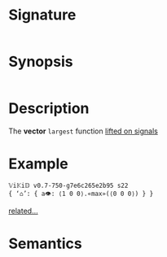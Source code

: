 # Signature
```vikid-signature
```

# Synopsis
```vikid-synopsis
```

# Description
The __vector__ `largest` function [lifted on signals](/refman/concepts/pure_functions)

# Example
```vikid-script
𝕍i𝕂i𝔻 v0.7-750-g7e6c265e2b95 s22
{ ‘⌂’: { a👁: ⟨1 0 0⟩.«max»(⟨0 0 0⟩) } }
```


[related...](number)

# Semantics